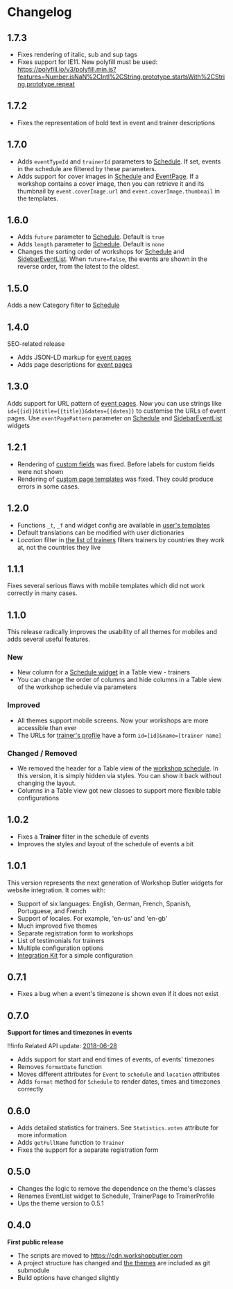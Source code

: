 # Changelog

## 1.7.3
* Fixes rendering of italic, sub and sup tags
* Fixes support for IE11. New polyfill must be used: https://polyfill.io/v3/polyfill.min.js?features=Number.isNaN%2CIntl%2CString.prototype.startsWith%2CString.prototype.repeat


## 1.7.2
* Fixes the representation of bold text in event and trainer descriptions

## 1.7.0
* Adds `eventTypeId` and `trainerId` parameters to [Schedule](widgets/schedule.md). If set, events in the schedule are 
filtered by these parameters.
* Adds support for cover images in [Schedule](widgets/schedule.md) and [EventPage](widgets/event-page.md). 
If a workshop contains a cover image, then you can retrieve it and its thumbnail by `event.coverImage.url` and 
`event.coverImage.thumbnail` in the templates.


## 1.6.0
* Adds `future` parameter to [Schedule](widgets/schedule.md). Default is `true`
* Adds `length` parameter to [Schedule](widgets/schedule.md). Default is `none`
* Changes the sorting order of workshops for [Schedule](widgets/schedule.md) and [SidebarEventList](widgets/sidebar-event-list.md). 
When `future=false`, the events are shown in the reverse order, from the latest to the oldest. 

## 1.5.0
Adds a new Category filter to [Schedule](widgets/schedule.md)

## 1.4.0
SEO-related release

* Adds JSON-LD markup for [event pages](widgets/event-page.md)
* Adds page descriptions for [event pages](widgets/event-page.md)

## 1.3.0
Adds support for URL pattern of [event pages](widgets/event-page.md). Now you can use strings
like `id={{id}}&title={{title}}&dates={{dates}}` to customise the URLs of event pages. Use `eventPagePattern`
parameter on [Schedule](widgets/schedule.md) and [SidebarEventList](widgets/sidebar-event-list.md) widgets

## 1.2.1
* Rendering of [custom fields](https://support.workshopbutler.com/article/46-how-to-add-a-new-custom-field) was fixed. Before labels for custom fields were not shown
* Rendering of [custom page templates](https://workshopbutler.com/developers/widgets/custom/template/) was fixed. They could produce errors in some cases.

## 1.2.0

* Functions `_t`, `_f` and widget config are available in [user's templates](custom/template.md)
* Default translations can be modified with user dictionaries
* *Location* filter in [the list of trainers](widgets/trainer-list.md) filters trainers by countries they work at, not the countries they live

## 1.1.1
Fixes several serious flaws with mobile templates which did not work correctly in many cases.

## 1.1.0
This release radically improves the usability of all themes for mobiles and adds several useful features.

### New

* New column for a [Schedule widget](widgets/schedule.md) in a Table view - trainers
* You can change the order of columns and hide columns in a Table view of the workshop schedule via parameters

### Improved

* All themes support mobile screens. Now your workshops are more accessible than ever
* The URLs for [trainer's profile](widgets/trainer-profile.md) have a form `id=[id]&name=[trainer name]`

### Changed / Removed
* We removed the header for a Table view of the [workshop schedule](widgets/schedule.md). In this version, it is simply hidden via styles. You can show it back without changing the layout.
* Columns in a Table view got new classes to support more flexible table configurations

## 1.0.2
* Fixes a **Trainer** filter in the schedule of events
* Improves the styles and layout of the schedule of events a bit 

## 1.0.1
This version represents the next generation of Workshop Butler widgets for website integration. It comes with:

* Support of six languages: English, German, French, Spanish, Portuguese, and French
* Support of locales. For example, 'en-us' and 'en-gb'
* Much improved five themes
* Separate registration form to workshops
* List of testimonials for trainers
* Multiple configuration options 
* [Integration Kit](https://workshopbutler.com/kit) for a simple configuration

## 0.7.1
* Fixes a bug when a event's timezone is shown even if it does not exist

## 0.7.0
**Support for times and timezones in events**

!!!info
    Related API update: [2018-06-28](../api/changelog.md#2018-06-28)

* Adds support for start and end times of events, of events' timezones
* Removes `formatDate` function
* Moves different attributes for `Event` to `schedule` and `location` attributes
* Adds `format` method for `Schedule` to render dates, times and timezones correctly

## 0.6.0
* Adds detailed statistics for trainers. See `Statistics.votes` attribute for more information
* Adds `getFullName` function to `Trainer`
* Fixes the support for a separate registration form

## 0.5.0
* Changes the logic to remove the dependence on the theme's classes
* Renames EventList widget to Schedule, TrainerPage to TrainerProfile
* Ups the theme version to 0.5.1

## 0.4.0

**First public release**

* The scripts are moved to https://cdn.workshopbutler.com
* A project structure has changed and [the themes](../themes/index.md) are included as git submodule
* Build options have changed slightly
